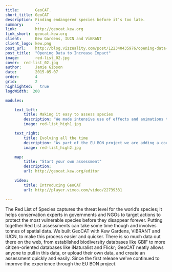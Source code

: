 ```yaml
---
title:       GeoCAT.
short_title: GeoCAT
description: Finding endangered species before it’s too late.
summary:     ''
link:        http://geocat.kew.org
link_short:  geocat.kew.org
client:      Kew Gardens, IUCN and ViBRANT
client_logo: kew.png
post_url:    http://blog.vizzuality.com/post/122340435976/opening-data-to-increase-impact
post_title:  "Opening Data to Increase Impact"
image:       red-list_02.jpg
cover:  red-list_02.jpg
author:      Jamie Gibson
date:        2015-05-07
order:       4
grid:        2
highlighted:   true
logoWidth:  200

modules:

    text_left:
        title: Making it easy to assess species
        description: "We made intensive use of effects and animations to display the status of the tool, providing continuous feedback to the user as they make their assessment. And with unlimited undo and redo, all user actions can be undone and redone at any time, encouraging a trial-and-error analysis refinement."
        image: red-list_high1.jpg

    text_right:
    	title: Evolving all the time
    	description: "As part of the EU BON project we are adding a couple of new features, allowing users to complete even more powerful analyses using biodiversity observations from across Europe. Watch out for new features and data coming out soon!"
    	image: red-list_high2.jpg

    map:
        title: "Start your own assessment"
        description: 
        url: http://geocat.kew.org/editor

    video:
        title: Introducing GeoCAT
        url: http://player.vimeo.com/video/22739331

---
```

The Red List of Species captures the threat level for the world’s species; it helps conservation experts in governments and NGOs to target actions to protect the most vulnerable species before they disappear forever. Putting together Red List assessments can take some time though and involves tonnes of spatial data. We built GeoCAT with Kew Gardens, ViBRANT and IUCN, to make this process easier and quicker. There is so much data out there on the web, from established biodiversity databases like GBIF to more citizen-oriented databases like iNaturalist and Flickr; GeoCAT neatly allows anyone to pull in this data, or upload their own data, and create an assessment quickly and easily. Since the first release we've continued to improve the experience through the EU BON project.
